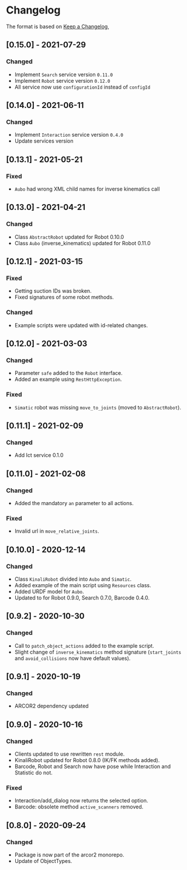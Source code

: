 # Changelog

The format is based on [Keep a Changelog](https://keepachangelog.com/en/1.0.0/),

## [0.15.0] - 2021-07-29

### Changed
- Implement `Search` service version `0.11.0`
- Implement `Robot` service version `0.12.0`
- All service now use `configurationId` instead of `configId`

## [0.14.0] - 2021-06-11

### Changed
- Implement `Interaction` service version `0.4.0`
- Update services version

## [0.13.1] - 2021-05-21

### Fixed
- `Aubo` had wrong XML child names for inverse kinematics call

## [0.13.0] - 2021-04-21

### Changed
- Class `AbstractRobot` updated for Robot 0.10.0
- Class `Aubo` (inverse_kinematics) updated for Robot 0.11.0

## [0.12.1] - 2021-03-15

### Fixed
- Getting suction IDs was broken.
- Fixed signatures of some robot methods.

### Changed
- Example scripts were updated with id-related changes.

## [0.12.0] - 2021-03-03

### Changed
- Parameter `safe` added to the `Robot` interface.
- Added an example using `RestHttpException`.

### Fixed
- `Simatic` robot was missing `move_to_joints` (moved to `AbstractRobot`).

## [0.11.1] - 2021-02-09

### Changed
- Add Ict service 0.1.0

## [0.11.0] - 2021-02-08

### Changed
- Added the mandatory `an` parameter to all actions.

### Fixed
- Invalid url in `move_relative_joints`.

## [0.10.0] - 2020-12-14

### Changed
- Class `KinaliRobot` divided into `Aubo` and `Simatic`.
- Added example of the main script using `Resources` class.
- Added URDF model for `Aubo`.
- Updated to for Robot 0.9.0, Search 0.7.0, Barcode 0.4.0.

## [0.9.2] - 2020-10-30

### Changed
- Call to `patch_object_actions` added to the example script.
- Slight change of `inverse_kinematics` method signature (`start_joints` and `avoid_collisions` now have default values).

## [0.9.1] - 2020-10-19

### Changed
- ARCOR2 dependency updated

## [0.9.0] - 2020-10-16
### Changed
- Clients updated to use rewritten `rest` module.
- KinaliRobot updated for Robot 0.8.0 (IK/FK methods added).
- Barcode, Robot and Search now have pose while Interaction and Statistic do not.

### Fixed
- Interaction/add_dialog now returns the selected option.
- Barcode: obsolete method `active_scanners` removed.

## [0.8.0] - 2020-09-24
### Changed
- Package is now part of the arcor2 monorepo.
- Update of ObjectTypes.
